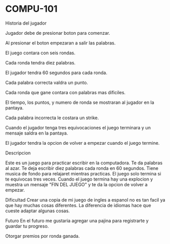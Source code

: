 # COMPU-101

Historia del jugador


Jugador debe de presionar boton para comenzar.

Al presionar el boton empezaran a salir las palabras.

El juego contara con seis rondas.

Cada ronda tendra diez palabras.

El jugador tendra 60 segundos para cada ronda.

Cada palabra correcta valdra un punto.

Cada ronda que gane contara con palabras mas dificiles.

El tiempo, los puntos,  y numero de ronda se mostraran al jugador en la pantaya.

Cada palabra incorrecta le costara un strike.

Cuando el jugador tenga tres equivocaciones el juego terminara y un mensaje saldra en la pantaya.

El jugador tendra la opcion de volver a empezar cuando el juego termine.


Descripcion

Este es un juego para practicar escribir en la computadora. Te da palabras al azar. 
Te deja escribir diez palabras cada ronda en 60 segundos. Tiene musica de fondo para relajaret mientras practicas.
El juego solo termina si te equivocas tres veces. Cuando el juego termina hay una explocion y muestra un mensaje "FIN DEL JUEGO" y te da la opcion de volver a empezar.


Dificultad
Crear una copia de mi juego de ingles a espanol no es tan facil ya que hay muchas cosas diferentes. 
La diferencia de idiomas hace que cueste adaptar algunas cosas.

 
 Futuro
 En el futuro me gustaria agregar una pajina para registrarte y guardar tu progreso.

 Otorgar premios por ronda ganada.

 

 
